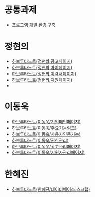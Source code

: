 # 공통과제
- [프로그램 개발 환경 구축](2_하브루타_노트/프로그램%20개발%20환경%20구축,%20협업%20프로세스%20개발.md)

# 정현의
- [하브루타노트(정현의,공고페이지)](2_하브루타_노트/하브루타노트(정현의,공고페이지).md)
- [하브루타노트(정현의,마이페이지)](2_하브루타_노트/하브루타노트(정현의,마이페이지).md)
- [하브루타노트(정현의,이력서페이지)](2_하브루타_노트/하브루타노트(정현의,이력서페이지).md)
- [하브루타노트(정현의,지원페이지)](2_하브루타_노트/하브루타노트(정현의,지원페이지).md)
- 
# 이동욱
- [하브루타노트(이동욱/기업메인페이지)](2_하브루타_노트/하브루타_노트1_이동욱_기업메인페이지.md)
- [하브루타노트(이동욱/주요기능링크)](2_하브루타_노트/하브루타_노트2_이동욱_주요기능링크구현.md)
- [하브루타노트(이동욱/사용자인증기능)](2_하브루타_노트/하브루타_노트3_이동욱_사용자인증기능구현.md)
- [하브루타노트(이동욱/권한관리)](2_하브루타_노트/하브루타_노트4_이동욱_권한관리구현.md)
- [하브루타노트(이동욱/공고관리페이지)](2_하브루타_노트/하브루타_노트5_이동욱_공고관리페이지구현.md)
- [하브루타노트(이동욱/지원자관리페이지)](2_하브루타_노트/하브루타_노트6_이동욱_지원자관리페이지구현.md)

# 한혜진
- [하브루타노트(한혜진/데이터베이스,스크랩)](2_하브루타_노트/2_하브루타_노트(DB,스크랩)_한혜진.md)

